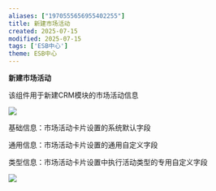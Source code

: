 ```yaml
---
aliases: ["1970555656955402255"]
title: 新建市场活动
created: 2025-07-15
modified: 2025-07-15
tags: ['ESB中心']
theme: ESB中心
---
```


**新建市场活动**

该组件用于新建CRM模块的市场活动信息

![](b59cfd3cd8d171a82bd8bf5f990cedf4.jpg)

基础信息：市场活动卡片设置的系统默认字段

通用信息：市场活动卡片设置的通用自定义字段

类型信息：市场活动卡片设置中执行活动类型的专用自定义字段

![](b4e42b5db60f93df1767d2e4a16e488a.jpg)